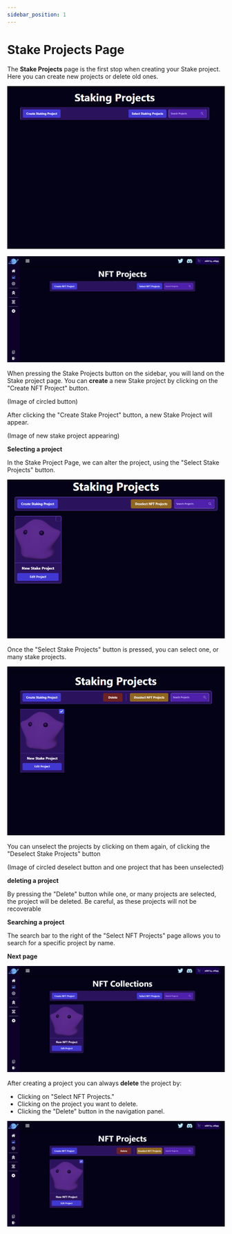 ```yaml
---
sidebar_position: 1
---
```


# Stake Projects Page

The **Stake Projects** page is the first stop when creating your Stake project. Here you can create new projects or delete old ones.

![Stake Project Page](/img/stake-projects/stake-project-page/stake-project-page-01.png)

![NFT Project Page](/img/nft-projects/create-nft-project/nft-project-page/nft-project-page.png)

When pressing the Stake Projects button on the sidebar, you will land on the Stake project page. You can **create** a new Stake project by clicking on the "Create NFT Project" button.

(Image of circled button)

After clicking the "Create Stake Project" button, a new Stake Project will appear.

(Image of new stake project appearing)

**Selecting a project**

In the Stake Project Page, we can alter the project, using the "Select Stake Projects" button.

![Stake Project Page select project button](/img/stake-projects/stake-project-page/stake-project-page-03.png)

Once the "Select Stake Projects" button is pressed, you can select one, or many stake projects.

![Stake Project Page selecting a project](/img/stake-projects/stake-project-page/stake-project-page-04.png)

You can unselect the projects by clicking on them again, of clicking the "Deselect Stake Projects" button

(Image of circled deselect button and one project that has been unselected)

**deleting a project**

By pressing the "Delete" button while one, or many projects are selected, the project will be deleted. Be careful, as these projects will not be recoverable

**Searching a project**

The search bar to the right of the "Select NFT Projects" page allows you to search for a specific project by name.

**Next page**

![NFT Project Page With Project](/img/nft-projects/create-nft-project/nft-project-page/nft-project-page-with-project.png)

After creating a project you can always **delete** the project by:

-   Clicking on "Select NFT Projects."
-   Clicking on the project you want to delete.
-   Clicking the "Delete" button in the navigation panel.

![NFT Project Page With Delete](/img/nft-projects/create-nft-project/nft-project-page/nft-project-page-with-delete.png)
